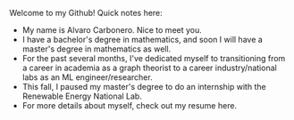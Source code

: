 Welcome to my Github! Quick notes here:
-  My name is Alvaro Carbonero. Nice to meet you.
-  I have a bachelor's degree in mathematics, and soon I will have a master's degree in mathematics as well.
-  For the past several months, I've dedicated myself to transitioning from a career in academia as a graph theorist to a career industry/national labs as an ML engineer/researcher. 
-  This fall, I paused my master's degree to do an internship with the Renewable Energy National Lab.
-  For more details about myself, check out my resume here.
